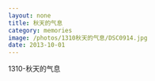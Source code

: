```yaml
---
layout: none
title: 秋天的气息
category: memories
image: /photos/1310秋天的气息/DSC0914.jpg
date: 2013-10-01
---
```

1310-秋天的气息